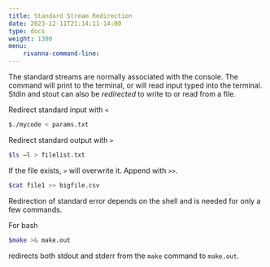 ```yaml
---
title: Standard Stream Redirection
date: 2023-12-11T21:14:11-14:00
type: docs 
weight: 1300
menu: 
    rivanna-command-line:
---
```


The standard streams are normally associated with the console. The command will print to the terminal, or will read input typed into the terminal.  Stdin and stout can also be _redirected_ to write to or read from a file.

Redirect standard input with `<`
```bash
$./mycode < params.txt
```

Redirect standard output with `>`
```bash
$ls –l > filelist.txt 
```

If the file exists, `>` will overwrite it.  Append with `>>`.
```bash
$cat file1 >> bigfile.csv
```

Redirection of standard error depends on the shell and is needed for only a few commands.

For bash
```bash
$make >& make.out
```
redirects both stdout and stderr from the `make` command to `make.out`.

